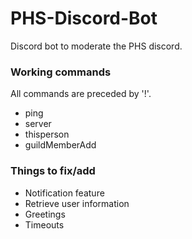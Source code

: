 # PHS-Discord-Bot
Discord bot to moderate the PHS discord. 

### Working commands
All commands are preceded by '!'.
* ping
* server
* thisperson
* guildMemberAdd

### Things to fix/add
* Notification feature
* Retrieve user information
* Greetings
* Timeouts
